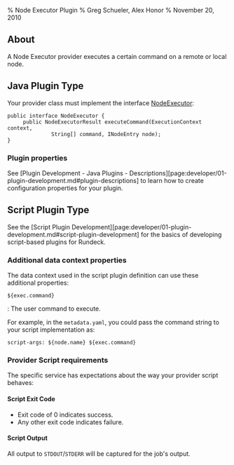% Node Executor Plugin
% Greg Schueler, Alex Honor
% November 20, 2010

## About

A Node Executor provider executes a certain command on a remote or
local node.

## Java Plugin Type

Your provider class must implement the interface
[NodeExecutor](${javadocbase}/com/dtolabs/rundeck/core/execution/service/NodeExecutor.html):

~~~~~ {.java}
public interface NodeExecutor {
     public NodeExecutorResult executeCommand(ExecutionContext context,
              String[] command, INodeEntry node);
}
~~~~~~~~~

### Plugin properties

See [Plugin Development - Java Plugins - Descriptions][page:developer/01-plugin-development.md#plugin-descriptions]
to learn how to create configuration properties for your plugin.


## Script Plugin Type

See the [Script Plugin Development][page:developer/01-plugin-development.md#script-plugin-development]
for the basics of developing script-based plugins for Rundeck.

### Additional data context properties

The data context used in the script plugin definition can use these additional properties:

`${exec.command}`

  : The user command to execute.

For example, in the `metadata.yaml`, you could pass the command string to your script implementation as:

    script-args: ${node.name} ${exec.command}

### Provider Script requirements

The specific service has expectations about the way your provider script behaves:

#### Script Exit Code

* Exit code of 0 indicates success.
* Any other exit code indicates failure.

#### Script Output

All output to `STDOUT`/`STDERR` will be captured for the job's output.

